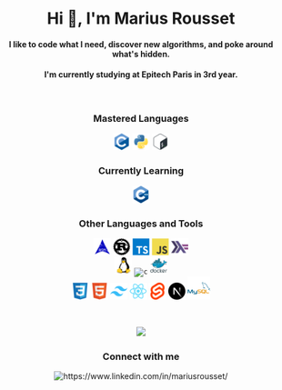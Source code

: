 <div align="center">
  <h1 class="title">Hi 👋, I'm Marius Rousset</h1>
  <h4 class="simple-line">I like to code what I need, discover new algorithms, and poke around what's hidden.</h4>
  <h4 class="simple-line">I'm currently studying at Epitech Paris in 3rd year.</h4>

  <br>

  <h3 class="mid-title">Mastered Languages</h3>
  <code><img src="https://raw.githubusercontent.com/devicons/devicon/master/icons/c/c-original.svg" alt="c" height="30"/></code>
  <code><img src="https://raw.githubusercontent.com/devicons/devicon/master/icons/python/python-original.svg" alt="c" height="30"/></code>
  <code><img src="https://raw.githubusercontent.com/devicons/devicon/master/icons/bash/bash-original.svg" alt="c" height="30"/></code>

  <h3 class="mid-title">Currently Learning</h3>
  <code><img src="https://raw.githubusercontent.com/devicons/devicon/master/icons/cplusplus/cplusplus-original.svg" alt="c" height="30"/></code>

  <h3 class="mid-title">Other Languages and Tools</h3>
  <div>
    <code><img src="./icons/assembly.svg" alt="c" height="30"/></code>
    <code><img src="https://raw.githubusercontent.com/devicons/devicon/master/icons/rust/rust-original.svg" alt="c" height="30"/></code>
    <code><img src="https://raw.githubusercontent.com/devicons/devicon/master/icons/typescript/typescript-original.svg" alt="c" height="30"/></code>
    <code><img src="https://raw.githubusercontent.com/devicons/devicon/master/icons/javascript/javascript-original.svg" alt="c" height="30"/></code>
    <code><img src="https://raw.githubusercontent.com/devicons/devicon/master/icons/haskell/haskell-original.svg" alt="c" height="30"/></code>
  <div>
  
  <div>
    <code><img src="https://raw.githubusercontent.com/devicons/devicon/master/icons/linux/linux-original.svg" alt="c" height="30"/></code>
    <code><img src="https://upload.wikimedia.org/wikipedia/commons/thumb/e/e0/Git-logo.svg/1280px-Git-logo.svg.png" alt="c" height="28"/></code>
    <code><img src="https://raw.githubusercontent.com/devicons/devicon/master/icons/docker/docker-original-wordmark.svg" alt="c" height="30"/></code>
  </div>

  <div>
    <code><img src="https://raw.githubusercontent.com/devicons/devicon/master/icons/css3/css3-original.svg" alt="c" height="30"/></code>
    <code><img src="https://raw.githubusercontent.com/devicons/devicon/master/icons/html5/html5-original.svg" alt="c" height="30"/></code>
    <code><img src="https://raw.githubusercontent.com/devicons/devicon/master/icons/tailwindcss/tailwindcss-original.svg" alt="c" height="30"/></code>
    <code><img src="https://raw.githubusercontent.com/devicons/devicon/master/icons/react/react-original.svg" alt="c" height="30"/></code>
    <code><img src="https://raw.githubusercontent.com/devicons/devicon/master/icons/svelte/svelte-original.svg" alt="c" height="30"/></code>
    <code><img src="https://raw.githubusercontent.com/devicons/devicon/master/icons/nextjs/nextjs-original.svg" alt="c" height="30"/></code>
    <code><img src="https://raw.githubusercontent.com/devicons/devicon/master/icons/mysql/mysql-original-wordmark.svg" alt="c" height="40"/></code>
  </div>

  <p><br></p>
  <img class="space-top" src="https://github-readme-stats.vercel.app/api/top-langs?username=anpawo&show_icons=true&locale=en&layout=compact&hide=html" />

  <h3 class="mid-title">Connect with me</h3>
    <img src="https://raw.githubusercontent.com/rahuldkjain/github-profile-readme-generator/master/src/images/icons/Social/linked-in-alt.svg" alt="https://www.linkedin.com/in/mariusrousset/" height="30" />

</div>

